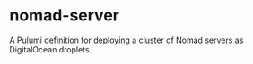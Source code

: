 # nomad-server
A Pulumi definition for deploying a cluster of Nomad servers as DigitalOcean droplets.

